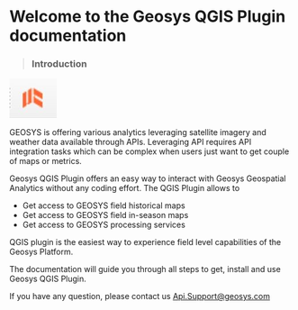 # Welcome to the Geosys QGIS Plugin documentation

<!-- theme: warning -->
> ### Introduction

![logo](https://raw.githubusercontent.com/GEOSYS/qgis-plugin-doc/master/pictures/doc6.jpg)

GEOSYS is offering various analytics leveraging satellite imagery and weather data available through APIs. Leveraging API requires API integration tasks which can be complex when users just want to get couple of maps or metrics. 

Geosys QGIS Plugin offers an easy way to interact with Geosys Geospatial Analytics without any coding effort. The QGIS Plugin allows to

- Get access to GEOSYS field historical maps
- Get access to GEOSYS field in-season maps
- Get access to GEOSYS processing services 

QGIS plugin is the easiest way to experience field level capabilities of the Geosys Platform.

The documentation will guide you through all steps to get, install and use Geosys QGIS Plugin. 

If you have any question, please contact us [Api.Support@geosys.com](url)  